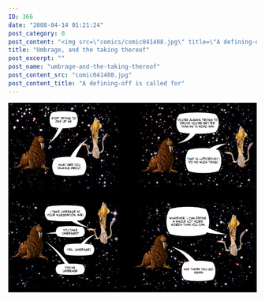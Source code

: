```yaml
---
ID: 366
date: "2008-04-14 01:21:24"
post_category: 0
post_content: "<img src=\"comics/comic041408.jpg\" title=\"A defining-off is called for\" />"
title: "Umbrage, and the taking thereof"
post_excerpt: ""
post_name: "umbrage-and-the-taking-thereof"
post_content_src: "comic041408.jpg"
post_content_title: "A defining-off is called for"
---
```



[![A defining-off is called for](/comics-hi-res/comic041408.jpg)](/comics-hi-res/comic041408.jpg "A defining-off is called for")
